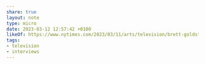 ```yaml
---
share: true
layout: note
type: micro
date: 2023-03-12 12:57:42 +0100
likeOf: https://www.nytimes.com/2023/03/11/arts/television/brett-goldstein-ted-lasso-hercules.html
tags:
- television
- interviews
---
```

